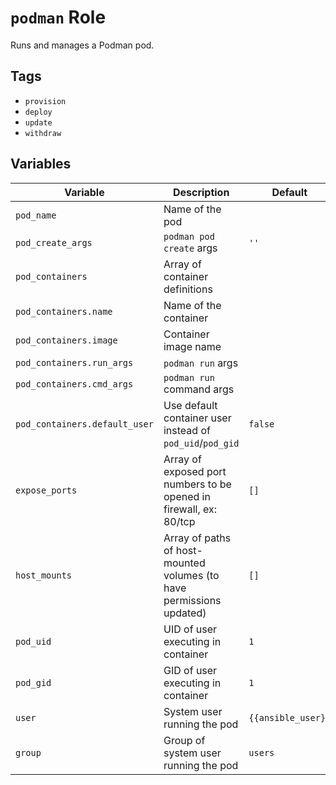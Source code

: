 # `podman` Role

Runs and manages a Podman pod.

## Tags

- `provision`
- `deploy`
- `update`
- `withdraw`

## Variables

| Variable                      | Description                                                          | Default            |
| ----------------------------- | -------------------------------------------------------------------- | ------------------ |
| `pod_name`                    | Name of the pod                                                      |                    |
| `pod_create_args`             | `podman pod create` args                                             | `''`               |
| `pod_containers`              | Array of container definitions                                       |                    |
| `pod_containers.name`         | Name of the container                                                |                    |
| `pod_containers.image`        | Container image name                                                 |                    |
| `pod_containers.run_args`     | `podman run` args                                                    |                    |
| `pod_containers.cmd_args`     | `podman run` command args                                            |                    |
| `pod_containers.default_user` | Use default container user instead of `pod_uid`/`pod_gid`            | `false`            |
| `expose_ports`                | Array of exposed port numbers to be opened in firewall, ex: 80/tcp   | `[]`               |
| `host_mounts`                 | Array of paths of host-mounted volumes (to have permissions updated) | `[]`               |
| `pod_uid`                     | UID of user executing in container                                   | `1`                |
| `pod_gid`                     | GID of user executing in container                                   | `1`                |
| `user`                        | System user running the pod                                          | `{{ansible_user}}` |
| `group`                       | Group of system user running the pod                                 | `users`            |
